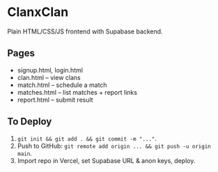 # ClanxClan

Plain HTML/CSS/JS frontend with Supabase backend.

## Pages
- signup.html, login.html
- clan.html – view clans
- match.html – schedule a match
- matches.html – list matches + report links
- report.html – submit result

## To Deploy
1. `git init && git add . && git commit -m "..."`.
2. Push to GitHub: `git remote add origin ... && git push -u origin main`.
3. Import repo in Vercel, set Supabase URL & anon keys, deploy.
